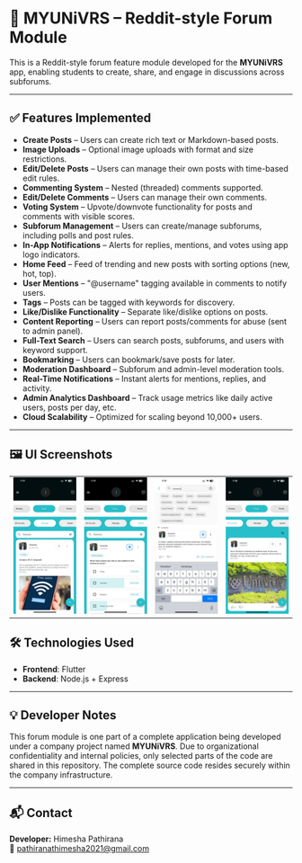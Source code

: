 # 🚀 MYUNiVRS – Reddit-style Forum Module

This is a Reddit-style forum feature module developed for the **MYUNiVRS** app, enabling students to create, share, and engage in discussions across subforums.

---

## ✅ Features Implemented

- **Create Posts** – Users can create rich text or Markdown-based posts.
- **Image Uploads** – Optional image uploads with format and size restrictions.
- **Edit/Delete Posts** – Users can manage their own posts with time-based edit rules.
- **Commenting System** – Nested (threaded) comments supported.
- **Edit/Delete Comments** – Users can manage their own comments.
- **Voting System** – Upvote/downvote functionality for posts and comments with visible scores.
- **Subforum Management** – Users can create/manage subforums, including polls and post rules.
- **In-App Notifications** – Alerts for replies, mentions, and votes using app logo indicators.
- **Home Feed** – Feed of trending and new posts with sorting options (new, hot, top).
- **User Mentions** – "@username" tagging available in comments to notify users.
- **Tags** – Posts can be tagged with keywords for discovery.
- **Like/Dislike Functionality** – Separate like/dislike options on posts.
- **Content Reporting** – Users can report posts/comments for abuse (sent to admin panel).
- **Full-Text Search** – Users can search posts, subforums, and users with keyword support.
- **Bookmarking** – Users can bookmark/save posts for later.
- **Moderation Dashboard** – Subforum and admin-level moderation tools.
- **Real-Time Notifications** – Instant alerts for mentions, replies, and activity.
- **Admin Analytics Dashboard** – Track usage metrics like daily active users, posts per day, etc.
- **Cloud Scalability** – Optimized for scaling beyond 10,000+ users.

---

## 🖼️ UI Screenshots



<table>
  <tr>
    <td><img src="assets/img1.jpg" width="250"/></td>
    <td><img src="assets/img2.jpg" width="250"/></td>
    <td><img src="assets/img3.jpg" width="250"/></td>
    <td><img src="assets/img4.jpg" width="250"/></td>
  </tr>
</table>

</div>



## 🛠️ Technologies Used

- **Frontend**: Flutter
- **Backend**: Node.js + Express


---

## 💡 Developer Notes

This forum module is one part of a complete application being developed under a company project named **MYUNiVRS**. Due to organizational confidentiality and internal policies, only selected parts of the code are shared in this repository. The complete source code resides securely within the company infrastructure.

---

## 📬 Contact

**Developer:** Himesha Pathirana  
📧 pathiranathimesha2021@gmail.com  
